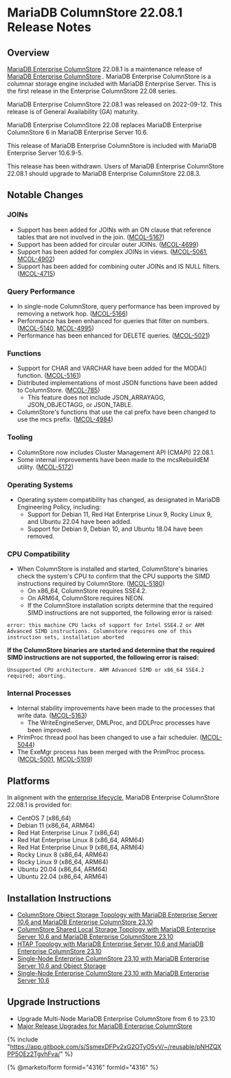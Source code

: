 # MariaDB ColumnStore 22.08.1 Release Notes

## Overview

[MariaDB Enterprise ColumnStore](https://github.com/mariadb-corporation/docs-release-notes/blob/test/en/mariadb-columnstore/README.md) 22.08.1 is a maintenance release of [MariaDB Enterprise ColumnStore](https://github.com/mariadb-corporation/docs-release-notes/blob/test/en/mariadb-columnstore/README.md) . MariaDB Enterprise ColumnStore is a columnar storage engine included with MariaDB Enterprise Server. This is the first release in the Enterprise ColumnStore 22.08 series.

MariaDB Enterprise ColumnStore 22.08.1 was released on 2022-09-12. This release is of General Availability (GA) maturity.

MariaDB Enterprise ColumnStore 22.08 replaces MariaDB Enterprise ColumnStore 6 in MariaDB Enterprise Server 10.6.

This release of MariaDB Enterprise ColumnStore is included with MariaDB Enterprise Server 10.6.9-5.

This release has been withdrawn. Users of MariaDB Enterprise ColumnStore 22.08.1 should upgrade to MariaDB Enterprise ColumnStore 22.08.3.

## Notable Changes

### JOINs

* Support has been added for JOINs with an ON clause that reference tables that are not involved in the join. ([MCOL-5167](https://jira.mariadb.org/browse/MCOL-5167))
* Support has been added for circular outer JOINs. ([MCOL-4699](https://jira.mariadb.org/browse/MCOL-4699))
* Support has been added for complex JOINs in views. ([MCOL-5061](https://jira.mariadb.org/browse/MCOL-5061), [MCOL-4902](https://jira.mariadb.org/browse/MCOL-4902))
* Support has been added for combining outer JOINs and IS NULL filters. ([MCOL-4715](https://jira.mariadb.org/browse/MCOL-4715))

### Query Performance

* In single-node ColumnStore, query performance has been improved by removing a network hop. ([MCOL-5166](https://jira.mariadb.org/browse/MCOL-5166))
* Performance has been enhanced for queries that filter on numbers. ([MCOL-5140](https://jira.mariadb.org/browse/MCOL-5140), [MCOL-4995](https://jira.mariadb.org/browse/MCOL-4995))
* Performance has been enhanced for DELETE queries. ([MCOL-5021](https://jira.mariadb.org/browse/MCOL-5021))

### Functions

* Support for CHAR and VARCHAR have been added for the MODA() function. ([MCOL-5161](https://jira.mariadb.org/browse/MCOL-5161))
* Distributed implementations of most JSON functions have been added to ColumnStore. ([MCOL-785](https://jira.mariadb.org/browse/MCOL-785))
  * This feature does not include JSON\_ARRAYAGG, JSON\_OBJECTAGG, or JSON\_TABLE.
* ColumnStore's functions that use the cal prefix have been changed to use the mcs prefix. ([MCOL-4984](https://jira.mariadb.org/browse/MCOL-4984))

### Tooling

* ColumnStore now includes Cluster Management API (CMAPI) 22.08.1.
* Some internal improvements have been made to the mcsRebuildEM utility. ([MCOL-5172](https://jira.mariadb.org/browse/MCOL-5172))

### Operating Systems

* Operating system compatibility has changed, as designated in MariaDB Engineering Policy, including:
  * Support for Debian 11, Red Hat Enterprise Linux 9, Rocky Linux 9, and Ubuntu 22.04 have been added.
  * Support for Debian 9, Debian 10, and Ubuntu 18.04 have been removed.

### CPU Compatibility

* When ColumnStore is installed and started, ColumnStore's binaries check the system's CPU to confirm that the CPU supports the SIMD instructions required by ColumnStore. ([MCOL-5180](https://jira.mariadb.org/browse/MCOL-5180))
  * On x86\_64, ColumnStore requires SSE4.2.
  * On ARM64, ColumnStore requires NEON.
  * If the ColumnStore installation scripts determine that the required SIMD instructions are not supported, the following error is raised:

```
error: this machine CPU lacks of support for Intel SSE4.2 or ARM Advanced SIMD instructions. Columnstore requires one of this instruction sets, installation aborted
```

**If the ColumnStore binaries are started and determine that the required SIMD instructions are not supported, the following error is raised:**

```
Unsupported CPU architecture. ARM Advanced SIMD or x86_64 SSE4.2 required; aborting.
```

### Internal Processes

* Internal stability improvements have been made to the processes that write data. ([MCOL-5163](https://jira.mariadb.org/browse/MCOL-5163))
  * The WriteEngineServer, DMLProc, and DDLProc processes have been improved.
* PrimProc thread pool has been changed to use a fair scheduler. ([MCOL-5044](https://jira.mariadb.org/browse/MCOL-5044))
* The ExeMgr process has been merged with the PrimProc process. ([MCOL-5001](https://jira.mariadb.org/browse/MCOL-5001), [MCOL-5109](https://jira.mariadb.org/browse/MCOL-5109))

## Platforms

In alignment with the [enterprise lifecycle](../../enterprise-server/enterprise-server-lifecycle.md), MariaDB Enterprise ColumnStore 22.08.1 is provided for:

* CentOS 7 (x86\_64)
* Debian 11 (x86\_64, ARM64)
* Red Hat Enterprise Linux 7 (x86\_64)
* Red Hat Enterprise Linux 8 (x86\_64, ARM64)
* Red Hat Enterprise Linux 9 (x86\_64, ARM64)
* Rocky Linux 8 (x86\_64, ARM64)
* Rocky Linux 9 (x86\_64, ARM64)
* Ubuntu 20.04 (x86\_64, ARM64)
* Ubuntu 22.04 (x86\_64, ARM64)

## Installation Instructions

* [ColumnStore Object Storage Topology with MariaDB Enterprise Server 10.6 ](https://app.gitbook.com/s/SsmexDFPv2xG2OTyO5yV/architecture/topologies/columnstore-object-storage)[and MariaDB Enterprise ColumnStore 23.10](https://app.gitbook.com/s/SsmexDFPv2xG2OTyO5yV/architecture/topologies/columnstore-object-storage)
* [ColumnStore Shared Local Storage Topology with MariaDB Enterprise Server 10.6](https://app.gitbook.com/s/SsmexDFPv2xG2OTyO5yV/architecture/topologies/columnstore-shared-local-storage)[ and MariaDB Enterprise ColumnStore 23.10](https://app.gitbook.com/s/SsmexDFPv2xG2OTyO5yV/architecture/topologies/columnstore-shared-local-storage)
* [HTAP Topology with MariaDB Enterprise Server 10.6](https://app.gitbook.com/s/SsmexDFPv2xG2OTyO5yV/architecture/topologies/htap)[ and MariaDB Enterprise ColumnStore 23.10](https://app.gitbook.com/s/SsmexDFPv2xG2OTyO5yV/architecture/topologies/htap)
* [Single-Node Enterprise ColumnStore 23.10 with MariaDB Enterprise Server 10.6](https://app.gitbook.com/s/SsmexDFPv2xG2OTyO5yV/architecture/topologies/single-node-topologies/enterprise-server-with-columnstore-object-storage)[ and Object Storage](https://app.gitbook.com/s/SsmexDFPv2xG2OTyO5yV/architecture/topologies/single-node-topologies/enterprise-server-with-columnstore-object-storage)
* [Single-Node Enterprise ColumnStore 23.10 with MariaDB Enterprise Server 10.6](https://app.gitbook.com/s/SsmexDFPv2xG2OTyO5yV/architecture/topologies/single-node-topologies)

## Upgrade Instructions

* Upgrade Multi-Node MariaDB Enterprise ColumnStore from 6 to 23.10
* [Major Release Upgrades for MariaDB Enterprise ColumnStore](https://github.com/mariadb-corporation/docs-release-notes/blob/test/en/columnstore-release-notes/README.md)

{% include "https://app.gitbook.com/s/SsmexDFPv2xG2OTyO5yV/~/reusable/pNHZQXPP5OEz2TgvhFva/" %}

{% @marketo/form formid="4316" formId="4316" %}
